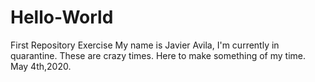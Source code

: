 # Hello-World
First Repository Exercise
My name is Javier Avila, I'm currently in quarantine. These are crazy times.
Here to make something of my time. May 4th,2020.
